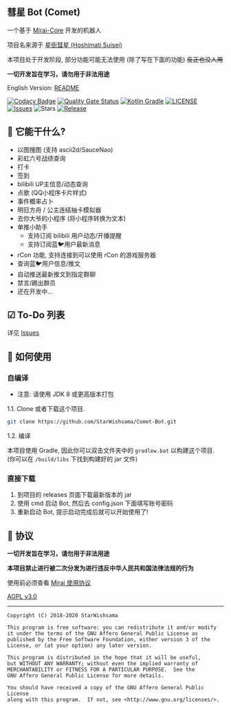 ## 彗星 Bot (Comet)

一个基于 [Mirai-Core](https://github.com/mamoe/mirai) 开发的机器人

项目名来源于 [星街彗星 (Hoshimati Suisei)](https://zh.moegirl.org.cn/%E6%98%9F%E8%A1%97%E5%BD%97%E6%98%9F)

本项目处于开发阶段, 部分功能可能无法使用 (除了写在下面的功能) ~~反正也没人用~~

**一切开发旨在学习，请勿用于非法用途**

English Version: [README](https://github.com/StarWishsama/Comet-Bot/blob/mirai/README_en.md)

[![Codacy Badge](https://app.codacy.com/project/badge/Grade/b26348aabf51452195dbc14846accd86)](https://www.codacy.com/manual/StarWishsama/Comet-Bot?utm_source=github.com&amp;utm_medium=referral&amp;utm_content=StarWishsama/Comet-Bot&amp;utm_campaign=Badge_Grade)
[![Quality Gate Status](https://sonarcloud.io/api/project_badges/measure?project=StarWishsama_Nameless-Bot&metric=alert_status)](https://sonarcloud.io/dashboard?id=StarWishsama_Nameless-Bot)
[![Kotlin Gradle](https://github.com/StarWishsama/Comet-Bot/workflows/Kotlin%20Gradle/badge.svg)](https://github.com/StarWishsama/Comet-Bot/actions/)
[![LICENSE](https://img.shields.io/github/license/StarWishsama/Comet-Bot.svg?style=popout)](https://github.com/StarWishsama/Comet-Bot/blob/master/LICENSE)
[![Issues](https://img.shields.io/github/issues/StarWishsama/Comet-Bot.svg?style=popout)](https://github.com/StarWishsama/Comet-Bot/issues)
![Stars](https://img.shields.io/github/stars/starwishsama/Comet-Bot)
[![Release](https://img.shields.io/github/v/release/StarWishSama/Comet-Bot?include_prereleases)](https://github.com/StarWishsama/Comet-Bot/releases)

## 🎉 它能干什么?
* 以图搜图 (支持 ascii2d/SauceNao)
* 彩虹六号战绩查询
* 打卡
* 签到
* bilibili UP主信息/动态查询
* 点歌 (QQ小程序卡片样式)
* 事件概率占卜
* 明日方舟 / 公主连结抽卡模拟器
* 去你大爷的小程序 (将小程序转换为文本)
* 单推小助手 
  - 支持订阅 bilibili 用户动态/开播提醒
  - 支持订阅蓝🐦用户最新消息
* rCon 功能, 支持连接到可以使用 rCon 的游戏服务器
* 查询蓝🐦用户信息/推文
* 自动推送最新推文到指定群聊
* 禁言/踢出群员
* 还在开发中...

## ☑ To-Do 列表
详见 [Issues](https://github.com/StarWishsama/Comet-Bot/issues)

## 💽 如何使用

### 自编译

- 注意: 请使用 JDK 8 或更高版本打包

1.1. Clone 或者下载这个项目.

```bash
git clone https://github.com/StarWishsama/Comet-Bot.git
```

1.2. 编译

本项目使用 Gradle, 因此你可以双击文件夹中的 `gradlew.bat` 以构建这个项目.
(你可以在 `/build/libs` 下找到构建好的 jar 文件)

### 直接下载
1. 到项目的 releases 页面下载最新版本的 jar
2. 使用 cmd 启动 Bot, 然后去 config.json 下面填写账号密码
3. 重新启动 Bot, 提示启动完成后就可以开始使用了!

## 📜 协议 
**一切开发旨在学习，请勿用于非法用途**

**本项目禁止进行被二次分发为进行违反中华人民共和国法律法规的行为**

使用前必须查看 [Mirai 使用协议](https://github.com/mamoe/mirai#%E8%AE%B8%E5%8F%AF%E8%AF%81)

[AGPL v3.0](https://github.com/StarWishsama/Comet-Bot/blob/master/LICENSE)

------

    Copyright (C) 2018-2020 StarWishsama
    
    This program is free software: you can redistribute it and/or modify
    it under the terms of the GNU Affero General Public License as
    published by the Free Software Foundation, either version 3 of the
    License, or (at your option) any later version.
    
    This program is distributed in the hope that it will be useful,
    but WITHOUT ANY WARRANTY; without even the implied warranty of
    MERCHANTABILITY or FITNESS FOR A PARTICULAR PURPOSE.  See the
    GNU Affero General Public License for more details.
    
    You should have received a copy of the GNU Affero General Public License
    along with this program.  If not, see <http://www.gnu.org/licenses/>.


